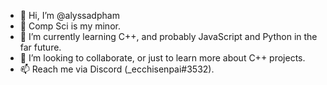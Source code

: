 - 👋 Hi, I’m @alyssadpham
- 👀 Comp Sci is my minor.
- 🌱 I’m currently learning C++, and probably JavaScript and Python in the far future.
- 💞️ I’m looking to collaborate, or just to learn more about C++ projects.
- 📫 Reach me via Discord (_ecchisenpai#3532).

<!---
alyssadpham/alyssadpham is a ✨ special ✨ repository because its `README.md` (this file) appears on your GitHub profile.
You can click the Preview link to take a look at your changes.
--->
